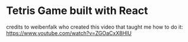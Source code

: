 # Tetris Game built with React

credits to weibenfalk who created this video that taught me how to do it: https://www.youtube.com/watch?v=ZGOaCxX8HIU
